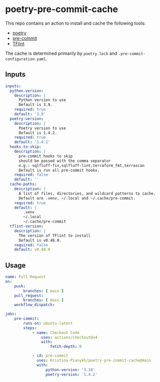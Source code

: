 # poetry-pre-commit-cache

This repo contains an action to install and cache the following tools:

* [poetry](https://python-poetry.org/docs/)
* [pre-commit](https://pre-commit.com/)
* [TFlint](https://github.com/terraform-linters/tflint)

The cache is determined primarily by `poetry.lock` and `.pre-commit-configuration.yaml`.

## Inputs

```yaml
inputs:
  python-version:
    description: |
      Python version to use
      Default is 3.9.
    required: true
    default: '3.9'
  poetry-version:
    description: |
      Poetry version to use
      Default is 1.4.2.
    required: true
    default: '1.4.2'
  hooks-to-skip:
    description: |
      pre-commit hooks to skip
      should be passed with the comma separator
      e.g.: sqlfluff-fix,sqlfluff-lint,terraform_fmt,terrascan
      Default is run all pre-commit hooks.
    required: false
    default: ''
  cache-paths:
    description: |
      A list of files, directories, and wildcard patterns to cache.
      Default are .venv, ~/.local and ~/.cache/pre-commit.
    required: true
    default: |
        .venv
        ~/.local
        ~/.cache/pre-commit
  tflint-version:
    description: |
      The version of TFlint to install
      Default is v0.48.0.
    required: false
    default: v0.48.0
```

## Usage

```yaml
name: Pull Request
on:
    push:
        branches: [ main ]
    pull_request:
        branches: [ main ]
    workflow_dispatch:

jobs:
    pre-commit:
        runs-on: ubuntu-latest
        steps:
            - name: Checkout Code
                uses: actions/checkout@v4
                with:
                    fetch-depth: 0

            - id: pre-commit
              uses: Kristina-Pianykh/poetry-pre-commit-cache@main
              with:
                  python-version: '3.10'
                  poetry-version: '1.4.2'
```
